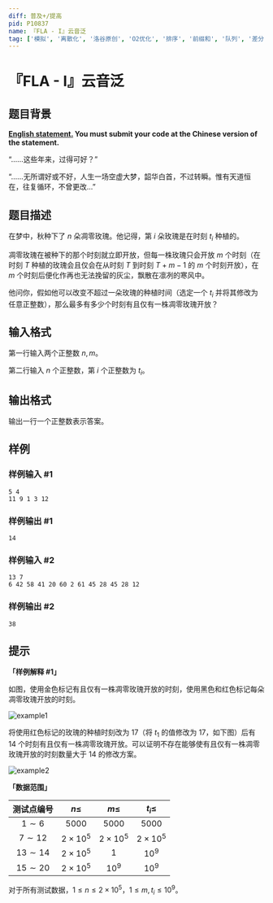 ```yaml
---
diff: 普及+/提高
pid: P10837
name: 『FLA - I』云音泛
tag: ['模拟', '离散化', '洛谷原创', 'O2优化', '排序', '前缀和', '队列', '差分', '洛谷月赛']
---
```

# 『FLA - I』云音泛
## 题目背景

**[English statement.](/problem/U458238) You must submit your code at the Chinese version of the statement.**

“……这些年来，过得可好？”

“……无所谓好或不好，人生一场空虚大梦，韶华白首，不过转瞬。惟有天道恒在，往复循环，不曾更改...”
## 题目描述

在梦中，秋种下了 $n$ 朵凋零玫瑰。他记得，第 $i$ 朵玫瑰是在时刻 $t_i$ 种植的。

凋零玫瑰在被种下的那个时刻就立即开放，但每一株玫瑰只会开放 $m$ 个时刻（在时刻 $T$ 种植的玫瑰会且仅会在从时刻 $T$ 到时刻 $T+m-1$ 的 $m$ 个时刻开放），在 $m$ 个时刻后便化作再也无法挽留的灰尘，飘散在凛冽的寒风中。

他问你，假如他可以改变不超过一朵玫瑰的种植时间（选定一个 $t_i$ 并将其修改为任意正整数），那么最多有多少个时刻有且仅有一株凋零玫瑰开放？
## 输入格式

第一行输入两个正整数 $n,m$。

第二行输入 $n$ 个正整数，第 $i$ 个正整数为 $t_i$。
## 输出格式

输出一行一个正整数表示答案。
## 样例

### 样例输入 #1
```
5 4
11 9 1 3 12

```
### 样例输出 #1
```
14

```
### 样例输入 #2
```
13 7
6 42 58 41 20 60 2 61 45 28 45 28 12

```
### 样例输出 #2
```
38

```
## 提示

**「样例解释 #1」**

如图，使用金色标记有且仅有一株凋零玫瑰开放的时刻，使用黑色和红色标记每朵凋零玫瑰开放的时刻。

![example1](https://cdn.luogu.com.cn/upload/image_hosting/1u42cn1k.png)

将使用红色标记的玫瑰的种植时刻改为 $17$（将 $t_1$ 的值修改为 $17$，如下图）后有 $14$ 个时刻有且仅有一株凋零玫瑰开放。可以证明不存在能够使有且仅有一株凋零玫瑰开放的时刻数量大于 $14$ 的修改方案。

![example2](https://cdn.luogu.com.cn/upload/image_hosting/ig0pgy5w.png)

**「数据范围」**

|测试点编号|$n \leq$|$m \leq$|$t_i \leq$|
|:-:|:-:|:-:|:-:|
|$1 \sim 6$|$5000$|$5000$|$5000$|
|$7 \sim 12$|$2 \times 10^5$|$2 \times 10^5$|$2 \times 10^5$|
|$13 \sim 14$|$2 \times 10^5$|$1$|$10^9$|
|$15 \sim 20$|$2 \times10^5$|$10^9$|$10^9$|

对于所有测试数据，$1 \leq n \leq 2 \times 10^5$，$1 \leq m,t_i \leq 10^9$。
